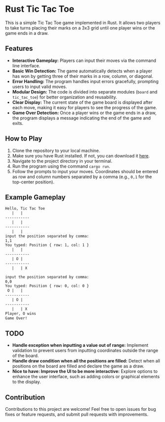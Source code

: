 # Rust Tic Tac Toe

This is a simple Tic Tac Toe game implemented in Rust. It allows two players to take turns placing their marks on a 3x3 grid until one player wins or the game ends in a draw.

## Features

- **Interactive Gameplay:** Players can input their moves via the command line interface.
- **Basic Win Detection:** The game automatically detects when a player has won by getting three of their marks in a row, column, or diagonal.
- **Error Handling:** The program handles input errors gracefully, prompting users to input valid moves.
- **Modular Design:** The code is divided into separate modules (`board` and `tic_tac_toe`) for better organization and reusability.
- **Clear Display:** The current state of the game board is displayed after each move, making it easy for players to see the progress of the game.
- **Game Over Detection:** Once a player wins or the game ends in a draw, the program displays a message indicating the end of the game and exits.

## How to Play

1. Clone the repository to your local machine.
2. Make sure you have Rust installed. If not, you can download it [here](https://www.rust-lang.org/tools/install).
3. Navigate to the project directory in your terminal.
4. Run the program using the command `cargo run`.
5. Follow the prompts to input your moves. Coordinates should be entered as row and column numbers separated by a comma (e.g., `0,1` for the top-center position).

## Example Gameplay

```txt
Hello, Tic Tac Toe
   |   |   
-----------
   |   |   
-----------
   |   |   
input the position separated by comma:
1,1
You typed: Position { row: 1, col: 1 }
   |   |   
-----------
   | O |   
-----------
   |   | X 

input the position separated by comma:
0,0
You typed: Position { row: 0, col: 0 }
 O |   |   
-----------
   | O |   
-----------
   |   | X 
Player, O wins
Game Over!
```

## TODO

- **Handle exception when inputting a value out of range:** Implement validation to prevent users from inputting coordinates outside the range of the board.
- **Handle draw condition when all the positions are filled:** Detect when all positions on the board are filled and declare the game as a draw.
- **Nice to have: Improve the UI to be more interactive:** Explore options to enhance the user interface, such as adding colors or graphical elements to the display.

## Contribution

Contributions to this project are welcome! Feel free to open issues for bug fixes or feature requests, and submit pull requests with improvements.
